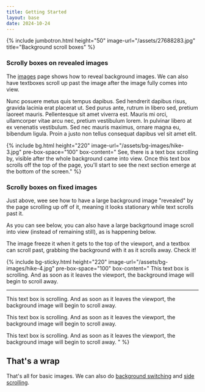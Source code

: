 ```yaml
---
title: Getting Started
layout: base
date: 2024-10-24
---
```


{% include jumbotron.html
  height="50"
  image-url="/assets/27688283.jpg"
  title="Background scroll boxes"
%}


### Scrolly boxes on revealed images
The [images](images) page shows how to reveal background images. We can also have textboxes scroll up past the image after the image fully comes into view.

Nunc posuere metus quis tempus dapibus. Sed hendrerit dapibus risus, gravida lacinia erat placerat ut. Sed purus ante, rutrum in libero sed, pretium laoreet mauris. Pellentesque sit amet viverra est. Mauris mi orci, ullamcorper vitae arcu nec, pretium vestibulum lorem. In pulvinar libero at ex venenatis vestibulum. Sed nec mauris maximus, ornare magna eu, bibendum ligula. Proin a justo non tellus consequat dapibus vel sit amet elit.


{% include bg.html
  height="220"
  image-url="/assets/bg-images/hike-3.jpg"
  pre-box-space="100"
  box-content=" 
       See, there is a text box scrolling by, visible after the whole background came into view. Once this text box scrolls off the top of the page, you'll start to see the next section emerge at the bottom of the screen."
%}




### Scrolly boxes on fixed images
Just above, wee see how to have a large background image "revealed" by the page scrolling up off of it, meaning it looks stationary while text scrolls past it.

As you can see below, you can also have a large backgrtound image scroll into view (instead of remaining still), as is happening below. 

The image freeze it when it gets to the top of the viewport, and a textbox can scroll past, grabbing the background with it as it scrolls away. Check it!


{% include bg-sticky.html
  height="220"
  image-url="/assets/bg-images/hike-4.jpg"
  pre-box-space="100"
  box-content="
       This text box is scrolling. And as soon as it leaves the viewport, the background image will begin to scroll away. 
<hr/>
       This text box is scrolling. And as soon as it leaves the viewport, the background image will begin to scroll away. 
  <p/>     
       This text box is scrolling. And as soon as it leaves the viewport, the background image will begin to scroll away. 
    <p/>   
       This text box is scrolling. And as soon as it leaves the viewport, the background image will begin to scroll away.   "
%}


## That's a wrap 
That's all for basic images. We can also do [background switching](bg-switch) and [side scrolling](side-scroll).
